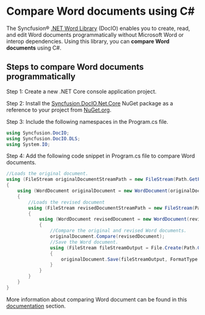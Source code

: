 # Compare Word documents using C#

The Syncfusion&reg; [.NET Word Library](https://www.syncfusion.com/document-processing/word-framework/net/word-library) (DocIO) enables you to create, read, and edit Word documents programmatically without Microsoft Word or interop dependencies. Using this library, you can **compare Word documents** using C#.

## Steps to compare Word documents programmatically

Step 1: Create a new .NET Core console application project.

Step 2: Install the [Syncfusion.DocIO.Net.Core](https://www.nuget.org/packages/Syncfusion.DocIO.Net.Core) NuGet package as a reference to your project from [NuGet.org](https://www.nuget.org/).

Step 3: Include the following namespaces in the Program.cs file.

```csharp
using Syncfusion.DocIO; 
using Syncfusion.DocIO.DLS;
using System.IO;
```

Step 4: Add the following code snippet in Program.cs file to compare Word documents.

```csharp
//Loads the original document.
using (FileStream originalDocumentStreamPath = new FileStream(Path.GetFullPath(@"Data/OriginalDocument.docx"), FileMode.Open, FileAccess.Read))
{
    using (WordDocument originalDocument = new WordDocument(originalDocumentStreamPath, FormatType.Docx))
    {
        //Loads the revised document
        using (FileStream revisedDocumentStreamPath = new FileStream(Path.GetFullPath(@"Data/RevisedDocument.docx"), FileMode.Open, FileAccess.Read))
        {
            using (WordDocument revisedDocument = new WordDocument(revisedDocumentStreamPath, FormatType.Docx))
            {
                //Compare the original and revised Word documents.
                originalDocument.Compare(revisedDocument);
                //Save the Word document.
                using (FileStream fileStreamOutput = File.Create(Path.GetFullPath("Output/Result.docx")))
                {
                    originalDocument.Save(fileStreamOutput, FormatType.Docx);
                }
            }
        }     
    }               
}
```

More information about comparing Word document can be found in this [documentation](https://help.syncfusion.com/document-processing/word/word-library/net/word-document/compare-word-documents) section.
